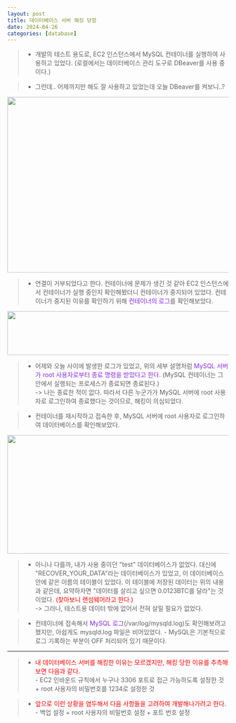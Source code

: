 ```yaml
---
layout: post
title: 데이터베이스 서버 해킹 당함
date: 2024-04-26
categories: [database]
---
```

> - 개발의 테스트 용도로, EC2 인스턴스에서 MySQL 컨테이너를 실행하여 사용하고 있었다. (로컬에서는 데이터베이스 관리 도구로 DBeaver를 사용 중이다.)

> - 그런데.. 어제까지만 해도 잘 사용하고 있었는데 오늘 DBeaver를 켜보니..?

<center><img src="https://github.com/LeeJae-H/LeeJae-H.github.io/assets/122717063/b85527ec-394c-4ec0-8902-ad203e7ccfba" width="700" height="400"></center>

> - 연결이 거부되었다고 한다. 컨테이너에 문제가 생긴 것 같아 EC2 인스턴스에서 컨테이너가 실행 중인지 확인해봤더니 컨테이너가 중지되어 있었다. 컨테이너가 중지된 이유를 확인하기 위해 <span style="color:blueviolet">컨테이너의 로그</span>를 확인해보았다.

<center><img src="https://github.com/LeeJae-H/LeeJae-H.github.io/assets/122717063/6347591b-7ef3-47b0-a257-18f8390d88ac" width="700" height="100"></center>

> - 어제와 오늘 사이에 발생한 로그가 있었고, 위의 세부 설명처럼 <span style="color:blueviolet">MySQL 서버가 root 사용자로부터 종료 명령을 받았다고 한다.</span> (MySQL 컨테이너는 그 안에서 실행되는 프로세스가 종료되면 종료된다.)  
    -> 나는 종료한 적이 없다. 따라서 다른 누군가가 MySQL 서버에 root 사용자로 로그인하여 종료했다는 것이므로, 해킹이 의심되었다.  

> - 컨테이너를 재시작하고 접속한 후,  MySQL 서버에 root 사용자로 로그인하여 데이터베이스를 확인해보았다. 

<center><img src="https://github.com/LeeJae-H/LeeJae-H.github.io/assets/122717063/c663301b-5de4-4d0b-bfcb-9b47eae0393a" width="700" height="270"></center>

> - 아니나 다를까, 내가 사용 중이던 "test" 데이터베이스가 없었다. 대신에 "RECOVER_YOUR_DATA"라는 데이터베이스가 있었고, 이 데이터베이스 안에 같은 이름의 테이블이 있었다. 이 테이블에 저장된 데이터는 위의 내용과 같은데, 요약하자면 "데이터를 살리고 싶으면 0.0123BTC를 달라"는 것이었다. <span style="color:red">(찾아보니 랜섬웨어라고 한다.)</span>   
    -> 그러나, 테스트용 데이터 밖에 없어서 전혀 살릴 필요가 없었다.

> - 컨테이너에 접속해서 <span style="color:blueviolet">MySQL 로그</span>(/var/log/mysqld.log)도 확인해보려고 했지만, 아쉽게도 mysqld.log 파일은 비어있었다. 
    - MySQL은 기본적으로 로그 기록하는 부분이 OFF 처리되어 있기 때문이다. 

---
> - <span style="color:red">내 데이터베이스 서버를 해킹한 이유는 모르겠지만, 해킹 당한 이유를 추측해보면 다음과 같다.</span>  
    - EC2 인바운드 규칙에서 누구나 3306 포트로 접근 가능하도록 설정한 것 + root 사용자의 비밀번호를 1234로 설정한 것

> - <span style="color:red">앞으로 이런 상황을 염두해서 다음 사항들을 고려하여 개발해나가려고 한다.</span>
    - 백업 설정 + root 사용자의 비밀번호 설정 + 포트 번호 설정
